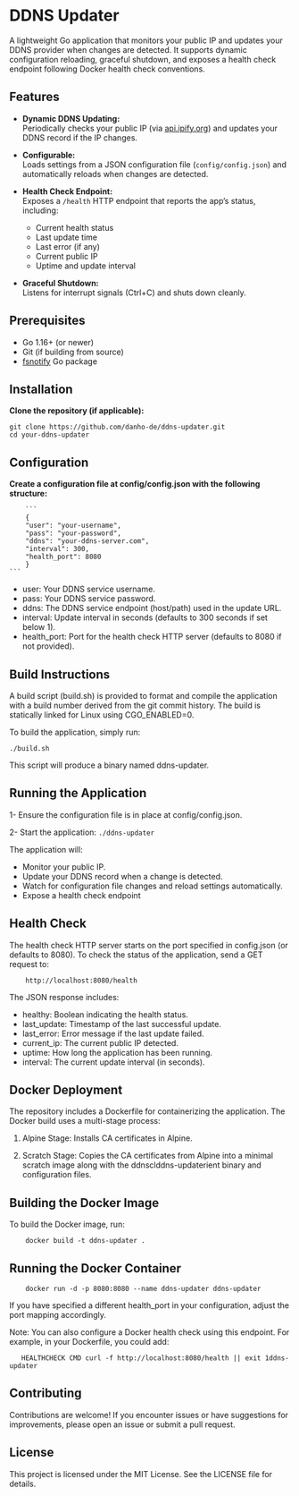 # DDNS Updater

A lightweight Go application that monitors your public IP and updates your DDNS provider when changes are detected. It supports dynamic configuration reloading, graceful shutdown, and exposes a health check endpoint following Docker health check conventions.

## Features

- **Dynamic DDNS Updating:**  
  Periodically checks your public IP (via [api.ipify.org](https://api.ipify.org)) and updates your DDNS record if the IP changes.

- **Configurable:**  
  Loads settings from a JSON configuration file (`config/config.json`) and automatically reloads when changes are detected.

- **Health Check Endpoint:**  
  Exposes a `/health` HTTP endpoint that reports the app’s status, including:
  - Current health status
  - Last update time
  - Last error (if any)
  - Current public IP
  - Uptime and update interval

- **Graceful Shutdown:**  
  Listens for interrupt signals (Ctrl+C) and shuts down cleanly.

## Prerequisites

- Go 1.16+ (or newer)
- Git (if building from source)
- [fsnotify](https://github.com/fsnotify/fsnotify) Go package

## Installation

   **Clone the repository (if applicable):**

   ```
   git clone https://github.com/danho-de/ddns-updater.git
   cd your-ddns-updater
```


## Configuration

 **Create a configuration file at config/config.json with the following structure:**

        ```
        {
        "user": "your-username",
        "pass": "your-password",
        "ddns": "your-ddns-server.com",
        "interval": 300,
        "health_port": 8080
        }
    ```

  - user: Your DDNS service username.
  - pass: Your DDNS service password.
  - ddns: The DDNS service endpoint (host/path) used in the update URL.
  - interval: Update interval in seconds (defaults to 300 seconds if set below 1).
  - health_port: Port for the health check HTTP server (defaults to 8080 if not provided).

## Build Instructions

A build script (build.sh) is provided to format and compile the application with a build number derived from the git commit history. The build is statically linked for Linux using CGO_ENABLED=0.

To build the application, simply run:
   ```
   ./build.sh
```
This script will produce a binary named ddns-updater.

## Running the Application

1- Ensure the configuration file is in place at config/config.json.

2- Start the application:
    ```
    ./ddns-updater
    ```

 The application will:
  - Monitor your public IP.
  - Update your DDNS record when a change is detected.
  - Watch for configuration file changes and reload settings automatically.
  - Expose a health check endpoint

## Health Check

The health check HTTP server starts on the port specified in config.json (or defaults to 8080). To check the status of the application, send a GET request to:

```
    http://localhost:8080/health 
```

  The JSON response includes:

  - healthy: Boolean indicating the health status.
  - last_update: Timestamp of the last successful update.
  - last_error: Error message if the last update failed.
  - current_ip: The current public IP detected.
  - uptime: How long the application has been running.
  - interval: The current update interval (in seconds).

## Docker Deployment

The repository includes a Dockerfile for containerizing the application. The Docker build uses a multi-stage process:

1. Alpine Stage:
Installs CA certificates in Alpine.

2. Scratch Stage:
Copies the CA certificates from Alpine into a minimal scratch image along with the ddnsclddns-updaterient binary and configuration files.

## Building the Docker Image
To build the Docker image, run:
```
    docker build -t ddns-updater .
```

## Running the Docker Container
```
    docker run -d -p 8080:8080 --name ddns-updater ddns-updater
```
If you have specified a different health_port in your configuration, adjust the port mapping accordingly.

 Note:
 You can also configure a Docker health check using this endpoint. For example, in your Dockerfile, you could add:
 ```
    HEALTHCHECK CMD curl -f http://localhost:8080/health || exit 1ddns-updater
 ```

## Contributing

Contributions are welcome! If you encounter issues or have suggestions for improvements, please open an issue or submit a pull request.

## License

This project is licensed under the MIT License. See the LICENSE file for details.
